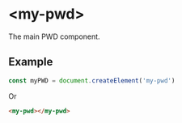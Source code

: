 # &lt;my-pwd&gt;
The main PWD component.

## Example

```js
const myPWD = document.createElement('my-pwd')
```

Or

```html
<my-pwd></my-pwd>
```
